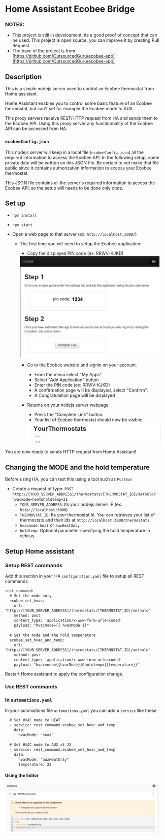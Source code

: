# Home Assistant Ecobee Bridge 

### NOTES: 
* This project is still in development, its a good proof of concept that can be used. This project is open source, you can improve it by creating Pull Request.
* The base of the project is from [https://github.com/OutsourcedGuru/ecobee-app](https://github.com/OutsourcedGuru/ecobee-app)



## Description

This is a simple nodejs server used to control an Ecobee thermostat from Home assistant.

Home Assistant enables you to control some basic feature of an Ecobee thermostat, but can't set
for example the Ecobee mode to AUX.

This proxy servers receive REST/HTTP request from HA and sends them to the Ecobee API. Using this proxy server any functionnality of the Ecobee API can be accessed from HA.


### `ecobeeConfig.json`
This nodejs server will keep in a local file (`ecobeeConfig.json`) all the required information to access the Ecobee API.
In the following setup, some private data will be written on this JSON file. Be certain to not make that file public since it contains authorization information to access your Ecobee thermostat.

This JSON file contains all the server's required information to access the Ecobee API, so the setup will needs to be done only once.


## Set up

* `npm install`
* `npm start`


* Open a web page to that server (ex: `http://localhost:3000/`)
	* The first time you will need to setup the Ecobee application:
		* Copy the displayed PIN code (ex: RRWV-KJKD)
		
		<img src="images/setup1.png" width=460/>
		
		* Go to the Ecobee website and signin on your account.
			* From the menu select "My Apps"
			* Select "Add Application" button
			* Enter the PIN code (ex: RRWV-KJKD)
			* A confirmation page will be displayed, select "Confirm".
			* A Congratulation page will be displayed
		* Returns on your nodejs server webpage
			* Press the "Complete Link" button.
			* Your list of Ecobee thermostat should now be visible:
   		   
   		   <img src="images/setup2.png" width=460/>

You are now ready to sends HTTP request from Home Assistant!

## Changing the MODE and the hold temperature

Before using HA, you can test this using a tool such as `Postman`

* Create a request of type: `POST http://[YOUR_SERVER_ADDRESS]/thermostats/[THERMOSTAT_ID]/sethold?hvacmode=heat&holdtemp=21`
	* `YOUR_SERVER_ADDRESS`: Its your nodejs server IP (ex: `http://localhost:3000`)
	* `THERMOSTAT_ID`: Its your thermostat Id. You can retrieves your list of thermostats and their ids at `http://localhost:3000/thermostats`
	* `hvacmode`: `heat` or `auxHeatOnly`
	* `holdtemp`: Optional parameter specifying the hold temperature in celcius.


## Setup Home assistant

### Setup REST commands

Add this section in your HA `configuration.yaml` file to setup all REST commands

```
rest_command:
  # Set the mode only
  ecobee_set_hvac:
    url: "http://[YOUR_SERVER_ADDRESS]/thermostats/[THERMOSTAT_ID]/sethold"
    method: post
    content_type: 'application/x-www-form-urlencoded'
    payload: "hvacmode={{ hvacMode }}"

  # Set the mode and the hold temperature
  ecobee_set_hvac_and_temp:
    url: "http://[YOUR_SERVER_ADDRESS]/thermostats/[THERMOSTAT_ID]/sethold"
    method: post
    content_type: 'application/x-www-form-urlencoded'
    payload: "hvacmode={{hvacMode}}&holdtemp={{temperature}}"
```

Restart Home assistant to apply the configuration change.


### Use REST commands

### In `automations.yaml`

In your automations file `automations.yaml` you can add a `service` like these:

```
  # Set HVAC mode to HEAT
  - service: rest_command.ecobee_set_hvac_and_temp
    data:
      hvacMode: "heat"

  # Set HVAC mode to AUX at 22
  - service: rest_command.ecobee_set_hvac_and_temp
    data:
      hvacMode: "auxHeatOnly"
      temperature: 22
```

#### Using the Editor
<img src="images/ha_automations.png" width=660/>


